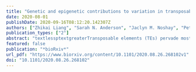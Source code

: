 ```yaml
---
title: "Genetic and epigenetic contributions to variation in transposable element expression responses to abiotic stress in maize"
date: 2020-08-01
publishDate: 2020-09-16T08:12:20.142307Z
authors: ["Zhikai Liang", "Sarah N. Anderson", "Jaclyn M. Noshay", "Peter A. Crisp", "Tara A. Enders", "Nathan M. Springer"]
publication_types: ["2"]
abstract: "textlessptextgreaterTransposable elements (TEs) pervade most eukaryotic genomes but the repetitive nature of TEs has complicated the analysis of their expression. Although the majority of TEs are silent, we document the activation of some TEs during abiotic stress. TE expression was monitored in seedling leaf tissue of maize inbreds subjected to heat or cold stress conditions. DNA methylation profiles and comparative genomics were used to probe the variability of TE expression responses. Although there was no evidence for a genome-wide activation of TEs, a subset of TE families generate transcripts only in stress conditions. There is substantial variation for which TE families exhibit stress-responsive expression in the three genotypes. The stress-responsive activation of a TE family can often be attributed to a small number of elements in the family. These elements that are activated often contain small regions lacking DNA methylation, while fully methylated elements are rarely expressed. A comparison of the expression of specific TEs in different maize genotypes reveals high levels of variability that can be attributed to both genome content differences and epigenetic variation. This study provides insights into the genetic and epigenetic factors that influence TE regulation in normal and stress conditions.textless/ptextgreater"
featured: false
publication: "*bioRxiv*"
url_pdf: "https://www.biorxiv.org/content/10.1101/2020.08.26.268102v1"
doi: "10.1101/2020.08.26.268102"
---
```


